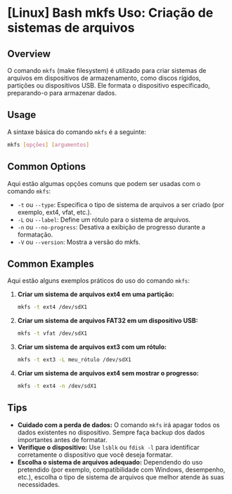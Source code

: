 # [Linux] Bash mkfs Uso: Criação de sistemas de arquivos

## Overview
O comando `mkfs` (make filesystem) é utilizado para criar sistemas de arquivos em dispositivos de armazenamento, como discos rígidos, partições ou dispositivos USB. Ele formata o dispositivo especificado, preparando-o para armazenar dados.

## Usage
A sintaxe básica do comando `mkfs` é a seguinte:

```bash
mkfs [opções] [argumentos]
```

## Common Options
Aqui estão algumas opções comuns que podem ser usadas com o comando `mkfs`:

- `-t` ou `--type`: Especifica o tipo de sistema de arquivos a ser criado (por exemplo, ext4, vfat, etc.).
- `-L` ou `--label`: Define um rótulo para o sistema de arquivos.
- `-n` ou `--no-progress`: Desativa a exibição de progresso durante a formatação.
- `-V` ou `--version`: Mostra a versão do mkfs.

## Common Examples
Aqui estão alguns exemplos práticos do uso do comando `mkfs`:

1. **Criar um sistema de arquivos ext4 em uma partição:**

   ```bash
   mkfs -t ext4 /dev/sdX1
   ```

2. **Criar um sistema de arquivos FAT32 em um dispositivo USB:**

   ```bash
   mkfs -t vfat /dev/sdX1
   ```

3. **Criar um sistema de arquivos ext3 com um rótulo:**

   ```bash
   mkfs -t ext3 -L meu_rótulo /dev/sdX1
   ```

4. **Criar um sistema de arquivos ext4 sem mostrar o progresso:**

   ```bash
   mkfs -t ext4 -n /dev/sdX1
   ```

## Tips
- **Cuidado com a perda de dados:** O comando `mkfs` irá apagar todos os dados existentes no dispositivo. Sempre faça backup dos dados importantes antes de formatar.
- **Verifique o dispositivo:** Use `lsblk` ou `fdisk -l` para identificar corretamente o dispositivo que você deseja formatar.
- **Escolha o sistema de arquivos adequado:** Dependendo do uso pretendido (por exemplo, compatibilidade com Windows, desempenho, etc.), escolha o tipo de sistema de arquivos que melhor atende às suas necessidades.